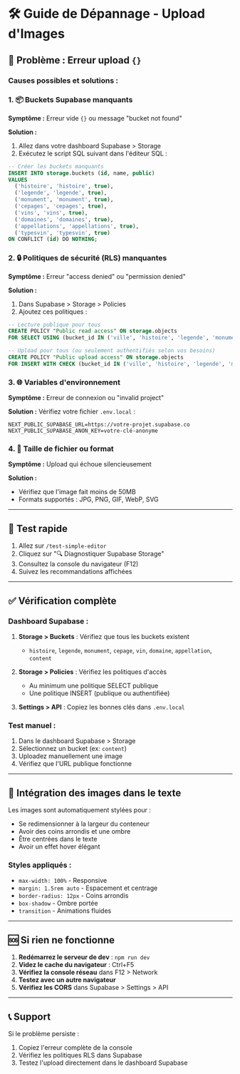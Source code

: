 # 🛠️ Guide de Dépannage - Upload d'Images

## 🚨 Problème : Erreur upload `{}`

### Causes possibles et solutions :

### 1. 📦 Buckets Supabase manquants

**Symptôme :** Erreur vide `{}` ou message "bucket not found"

**Solution :**
1. Allez dans votre dashboard Supabase > Storage
2. Exécutez le script SQL suivant dans l'éditeur SQL :

```sql
-- Créer les buckets manquants
INSERT INTO storage.buckets (id, name, public) 
VALUES 
  ('histoire', 'histoire', true),
  ('legende', 'legende', true),
  ('monument', 'monument', true),
  ('cepages', 'cepages', true),
  ('vins', 'vins', true),
  ('domaines', 'domaines', true),
  ('appellations', 'appellations', true),
  ('typesvin', 'typesvin', true)
ON CONFLICT (id) DO NOTHING;
```

### 2. 🔒 Politiques de sécurité (RLS) manquantes

**Symptôme :** Erreur "access denied" ou "permission denied"

**Solution :**
1. Dans Supabase > Storage > Policies
2. Ajoutez ces politiques :

```sql
-- Lecture publique pour tous
CREATE POLICY "Public read access" ON storage.objects 
FOR SELECT USING (bucket_id IN ('ville', 'histoire', 'legende', 'monument', 'appellations', 'domaines', 'cepages', 'vins', 'typesvin'));

-- Upload pour tous (ou seulement authentifiés selon vos besoins)
CREATE POLICY "Public upload access" ON storage.objects 
FOR INSERT WITH CHECK (bucket_id IN ('ville', 'histoire', 'legende', 'monument', 'appellations', 'domaines', 'cepages', 'vins', 'typesvin'));
```

### 3. 🌐 Variables d'environnement

**Symptôme :** Erreur de connexion ou "invalid project"

**Solution :**
Vérifiez votre fichier `.env.local` :

```env
NEXT_PUBLIC_SUPABASE_URL=https://votre-projet.supabase.co
NEXT_PUBLIC_SUPABASE_ANON_KEY=votre-clé-anonyme
```

### 4. 📂 Taille de fichier ou format

**Symptôme :** Upload qui échoue silencieusement

**Solution :**
- Vérifiez que l'image fait moins de 50MB
- Formats supportés : JPG, PNG, GIF, WebP, SVG

---

## 🧪 Test rapide

1. Allez sur `/test-simple-editor`
2. Cliquez sur "🔍 Diagnostiquer Supabase Storage"
3. Consultez la console du navigateur (F12)
4. Suivez les recommandations affichées

---

## ✅ Vérification complète

### Dashboard Supabase :

1. **Storage > Buckets** : Vérifiez que tous les buckets existent
   - `histoire`, `legende`, `monument`, `cepage`, `vin`, `domaine`, `appellation`, `content`

2. **Storage > Policies** : Vérifiez les politiques d'accès
   - Au minimum une politique SELECT publique
   - Une politique INSERT (publique ou authentifiée)

3. **Settings > API** : Copiez les bonnes clés dans `.env.local`

### Test manuel :

1. Dans le dashboard Supabase > Storage
2. Sélectionnez un bucket (ex: `content`)
3. Uploadez manuellement une image
4. Vérifiez que l'URL publique fonctionne

---

## 🎨 Intégration des images dans le texte

Les images sont automatiquement stylées pour :
- Se redimensionner à la largeur du conteneur
- Avoir des coins arrondis et une ombre
- Être centrées dans le texte
- Avoir un effet hover élégant

### Styles appliqués :
- `max-width: 100%` - Responsive
- `margin: 1.5rem auto` - Espacement et centrage
- `border-radius: 12px` - Coins arrondis
- `box-shadow` - Ombre portée
- `transition` - Animations fluides

---

## 🆘 Si rien ne fonctionne

1. **Redémarrez le serveur de dev** : `npm run dev`
2. **Videz le cache du navigateur** : Ctrl+F5
3. **Vérifiez la console réseau** dans F12 > Network
4. **Testez avec un autre navigateur**
5. **Vérifiez les CORS** dans Supabase > Settings > API

---

## 📞 Support

Si le problème persiste :
1. Copiez l'erreur complète de la console
2. Vérifiez les politiques RLS dans Supabase
3. Testez l'upload directement dans le dashboard Supabase

